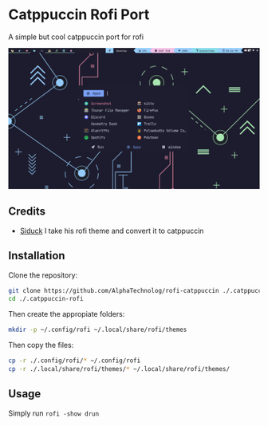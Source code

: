 # Catppuccin Rofi Port

A simple but cool catppuccin port for rofi

![preview](./.misc/screenshot.png)

## Credits

- [Siduck](https://github.com/siduck) I take his rofi theme and convert it to catppuccin

## Installation

Clone the repository:

```sh
git clone https://github.com/AlphaTechnolog/rofi-catppuccin ./.catppuccin-rofi
cd ./.catppuccin-rofi
```

Then create the appropiate folders:

```sh
mkdir -p ~/.config/rofi ~/.local/share/rofi/themes
```

Then copy the files:

```sh
cp -r ./.config/rofi/* ~/.config/rofi
cp -r ./.local/share/rofi/themes/* ~/.local/share/rofi/themes/
```

## Usage

Simply run `rofi -show drun`
